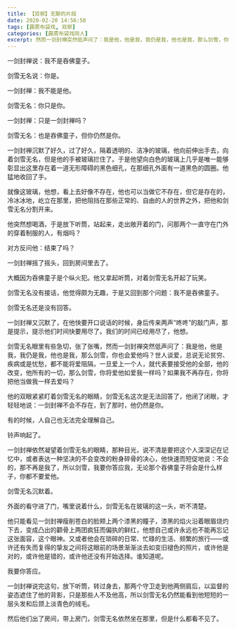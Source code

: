 ```yaml
---
title: 【双邪】无聊的片段
date: 2020-02-20 14:56:58
tags: [霹雳布袋戏, 双邪]
categories: [霹雳布袋戏同人]
excerpt: 然而一剑封禅突然低声问了：我是他，他是我，我仍是我，他也是我，那么剑雪，你也会爱他吗？
---
```


<p>一剑封禅说：我不是吞佛童子。</p> 
<p>剑雪无名说：你是。</p> 
<p>一剑封禅：我不能是他。</p> 
<p>剑雪无名：你只是你。</p> 
<p>一剑封禅：只是一剑封禅吗？</p> 
<p>剑雪无名：也是吞佛童子，但你仍然是你。</p> 
<p>一剑封禅沉默了好久，过了好久，隔着透明的、洁净的玻璃，他向前伸出手去，向着剑雪无名，但是他的手被玻璃拦住了。于是他望向白色的玻璃上几乎是唯一能够彰显出这里存在着一道无形障碍的黑色细孔，在那细孔外面有一道黑色的圆圈。他猛地收回了手。</p> 
<p>就像这玻璃，他想，看上去好像不存在，他也可以当做它不存在，但它是存在的，冷冰冰地，屹立在那里，把他阻挡在那些正常的、自由的人的世界之外，把他和剑雪无名分割开来。</p> 
<p>他突然想喝酒，于是放下听筒，站起来，走出敞开着的门，问那两个一直守在门外的穿着制服的人，有烟吗？</p> 
<p>对方反问他：结束了吗？</p> 
<p>一剑封禅摇了摇头，回到房间里去了。</p> 
<p>大概因为吞佛童子是个纵火犯。他又拿起听筒，对着剑雪无名开起了玩笑。</p> 
<p>剑雪无名没有接话，他觉得颇为无趣，于是又回到那个问题：我不是吞佛童子。</p> 
<p>剑雪无名还是没有回答。</p> 
<p>一剑封禅又沉默了，在他快要开口说话的时候，身后传来两声“咚咚”的敲门声，那是提示，提示他们时间快要用尽了。我们的时间已经用尽了，他想。</p> 
<p>剑雪无名眼里有些急切，张了张嘴，然而一剑封禅突然低声问了：我是他，他是我，我仍是我，他也是我，那么剑雪，你也会爱他吗？世人谈爱，总说无论贫穷、疾病或是忧愁，都不能将爱阻隔，一旦爱上一个人，就代表要接受他的全部，他的改变，他所有的一切，那么剑雪，你将爱他如爱我一样吗？如果我不再存在，你将把他当做我一样去爱吗？</p> 
<p>他的双眼紧紧盯着剑雪无名的眼睛，剑雪无名这次是无法回答了，他闭了闭眼，才轻轻地说：一剑封禅不会不存在，到了那时，他仍然是你。</p> 
<p>有的时候，人自己也无法完全理解自己。</p> 
<p>铃声响起了。</p> 
<p>一剑封禅依然凝望着剑雪无名的眼睛，那种目光，说不清是要把这个人深深记在记忆中，或者表达一种坚决的不会变改的粉身碎骨的决心，他快速而短促地说：不会的，那不再是我了，所以剑雪，我要你答应我，无论那个吞佛童子将会是什么样子，你都不要爱他。</p> 
<p>剑雪无名沉默着。</p> 
<p>外面的看守进了门，嘴里说着什么，剑雪无名在玻璃的这一头，听不清楚。</p> 
<p>他只能看见一剑封禅瘦削苍白的脸颊上两个漆黑的瞳子，漆黑的焰火沿着眼眉烧灼下去，变成凸出的颧骨上两团疯狂而偏执的鲜红，他想自己或许永远也不能再忘记这张面容，这个眼神。又或者他会在琐碎的日常、忙碌的生活、频繁的旅行——或许还有失而复得的挚友之间将这眼前的场景渐渐淡去如变旧褪色的照片，或许他是对的，或许他是错的，或许他还没有开始选择。谁知道呢。</p> 
<p>我要你答应。</p> 
<p>一剑封禅说完这句，放下听筒，转过身去，那两个守卫走到他两侧肩后，以监督的姿态遮住了他的背影，只是那些人不及他高，所以剑雪无名仍然能看到他短短的一层头发和后颈上淡青色的绒毛。</p> 
<p>然后他们出了房间，带上房门，剑雪无名依然坐在那里，但是什么都看不见了。</p> 
<p><br /></p>
